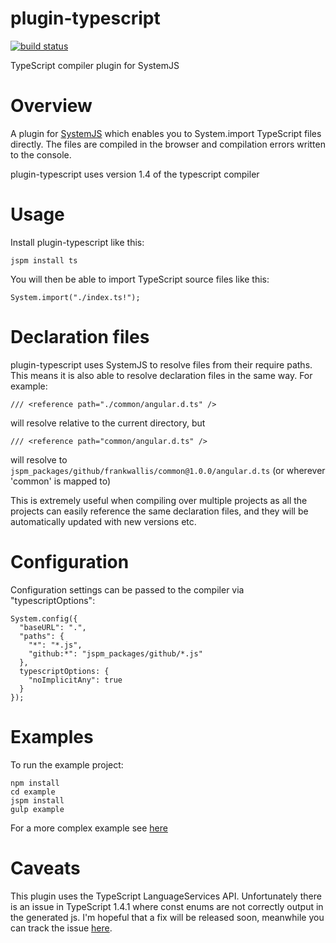 plugin-typescript
============================
[![build status](https://secure.travis-ci.org/frankwallis/plugin-typescript.png?branch=master)](http://travis-ci.org/frankwallis/plugin-typescript)

TypeScript compiler plugin for SystemJS

# Overview #

A plugin for [SystemJS](https://github.com/systemjs/systemjs) which enables you to System.import TypeScript files directly. The files are compiled in the browser and compilation errors written to the console.

plugin-typescript uses version 1.4 of the typescript compiler

# Usage #

Install plugin-typescript like this:

```
jspm install ts
```
You will then be able to import TypeScript source files like this:

```
System.import("./index.ts!");
```

# Declaration files #

plugin-typescript uses SystemJS to resolve files from their require paths. This means it is also able to resolve declaration files in the same way. For example:

```
/// <reference path="./common/angular.d.ts" />
```
will resolve relative to the current directory, but
```
/// <reference path="common/angular.d.ts" />
```
will resolve to ```jspm_packages/github/frankwallis/common@1.0.0/angular.d.ts``` (or wherever 'common' is mapped to)

This is extremely useful when compiling over multiple projects as all the projects can easily reference the same declaration files, and they will be automatically updated with new versions etc.

# Configuration #

Configuration settings can be passed to the compiler via "typescriptOptions":

```
System.config({
  "baseURL": ".",
  "paths": {
    "*": "*.js",
    "github:*": "jspm_packages/github/*.js"
  },
  typescriptOptions: {
    "noImplicitAny": true
  }
});
```

# Examples #

To run the example project:

```
npm install
cd example
jspm install
gulp example
```

For a more complex example see [here](https://github.com/frankwallis/tower/tree/systemjs)

# Caveats #

This plugin uses the TypeScript LanguageServices API. Unfortunately there is an issue in TypeScript 1.4.1 where const enums are not correctly output in the generated js. I'm hopeful that a fix will be released soon, meanwhile you can track the issue [here](https://github.com/frankwallis/plugin-typescript/issues/4).
